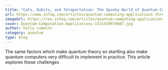 ```yaml
---
title: "Cats, Qubits, and Teleportation: The Spooky World of Quantum Computation Applications (Part 3) "
url: https://www.infoq.com/articles/quantum-computing-applications-three
imageUrl: https://res.infoq.com/articles/quantum-computing-applications-three/en/headerimage/Quantum-Computation-Applications-1531439074687.jpg
cover: Quantum-Computation-Applications-1531439074687.jpg
author: holly cummins
category: quantum
type: blog
---
```


The same factors which make quantum theory so startling also make quantum computers very difficult to implement in practice. This article explores these challenges
